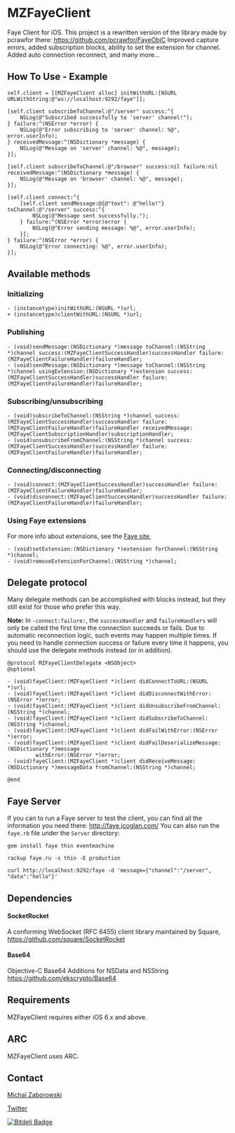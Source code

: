 MZFayeClient
===========

Faye Client for iOS. 
This project is a rewritten version of the library made by pcrawfor there: <https://github.com/pcrawfor/FayeObjC>
Improved capture errors, added subscription blocks, ability to set the extension for channel.
Added auto connection reconnect, and many more...

## How To Use - Example

```
self.client = [[MZFayeClient alloc] initWithURL:[NSURL URLWithString:@"ws://localhost:9292/faye"]];

[self.client subscribeToChannel:@"/server" success:^{
    NSLog(@"Subscribed successfully to 'server' channel!");
} failure:^(NSError *error) {
    NSLog(@"Error subscribing to 'server' channel: %@", error.userInfo);
} receivedMessage:^(NSDictionary *message) {
    NSLog(@"Message on 'server' channel: %@", message);
}];

[self.client subscribeToChannel:@"/browser" success:nil failure:nil receivedMessage:^(NSDictionary *message) {
    NSLog(@"Message on 'browser' channel: %@", message);
}];

[self.client connect:^{
    [self.client sendMessage:@{@"text": @"hello!"} toChannel:@"/server" success:^{
        NSLog(@"Message sent successfully.");
    } failure:^(NSError *error)error {
        NSLog(@"Error sending message: %@", error.userInfo);
    }];
} failure:^(NSError *error) {
    NSLog(@"Error connecting: %@", error.userInfo);
}];
```

## Available methods

### Initializing
```
- (instancetype)initWithURL:(NSURL *)url;
+ (instancetype)clientWithURL:(NSURL *)url;
```

### Publishing
```
- (void)sendMessage:(NSDictionary *)message toChannel:(NSString *)channel success:(MZFayeClientSuccessHandler)successHandler failure:(MZFayeClientFailureHandler)failureHandler;
- (void)sendMessage:(NSDictionary *)message toChannel:(NSString *)channel usingExtension:(NSDictionary *)extension success:(MZFayeClientSuccessHandler)successHandler failure:(MZFayeClientFailureHandler)failureHandler;
```

### Subscribing/unsubscribing
```
- (void)subscribeToChannel:(NSString *)channel success:(MZFayeClientSuccessHandler)successHandler failure:(MZFayeClientFailureHandler)failureHandler receivedMessage:(MZFayeClientSubscriptionHandler)subscriptionHandler;
- (void)unsubscribeFromChannel:(NSString *)channel success:(MZFayeClientSuccessHandler)successHandler failure:(MZFayeClientFailureHandler)failureHandler;
```

### Connecting/disconnecting
```
- (void)connect:(MZFayeClientSuccessHandler)successHandler failure:(MZFayeClientFailureHandler)failureHandler;
- (void)disconnect:(MZFayeClientSuccessHandler)successHandler failure:(MZFayeClientFailureHandler)failureHandler;
```

### Using Faye extensions

For more info about extensions, see the [Faye site](http://faye.jcoglan.com/node/extensions.html),

```
- (void)setExtension:(NSDictionary *)extension forChannel:(NSString *)channel;
- (void)removeExtensionForChannel:(NSString *)channel;
```

## Delegate protocol

Many delegate methods can be accomplished with blocks instead, but they still exist for those who prefer this way.

**Note:** In `-connect:failure:`, the `successHandler` and `failureHandlers` will only be called the first time the connection succeeds or fails. Due to automatic reconnection logic, such events may happen multiple times. If you need to handle connection success or failure every time it happens, you should use the delegate methods instead (or in addition).

```
@protocol MZFayeClientDelegate <NSObject>
@optional

- (void)fayeClient:(MZFayeClient *)client didConnectToURL:(NSURL *)url;
- (void)fayeClient:(MZFayeClient *)client didDisconnectWithError:(NSError *)error;
- (void)fayeClient:(MZFayeClient *)client didUnsubscribeFromChannel:(NSString *)channel;
- (void)fayeClient:(MZFayeClient *)client didSubscribeToChannel:(NSString *)channel;
- (void)fayeClient:(MZFayeClient *)client didFailWithError:(NSError *)error;
- (void)fayeClient:(MZFayeClient *)client didFailDeserializeMessage:(NSDictionary *)message
         withError:(NSError *)error;
- (void)fayeClient:(MZFayeClient *)client didReceiveMessage:(NSDictionary *)messageData fromChannel:(NSString *)channel;

@end
```

## Faye Server
If you can to run a Faye server to test the client, you can find all the information you need there: <http://faye.jcoglan.com/>
You can also run the `faye.rb` file under the `Server` directory:

```
gem install faye thin eventmachine

rackup faye.ru -s thin -E production
```

```
curl http://localhost:9292/faye -d 'message={"channel":"/server", "data":"hello"}'
```

## Dependencies

#### SocketRocket
A conforming WebSocket (RFC 6455) client library maintained by Square, 
<https://github.com/square/SocketRocket>

#### Base64
Objective-C Base64 Additions for NSData and NSString
<https://github.com/ekscrypto/Base64>

## Requirements

MZFayeClient requires either iOS 6.x and above.

## ARC

MZFayeClient uses ARC.

## Contact

[Michal Zaborowski](http://github.com/m1entus)

[Twitter](https://twitter.com/iMientus) 



[![Bitdeli Badge](https://d2weczhvl823v0.cloudfront.net/m1entus/mzfayeclient/trend.png)](https://bitdeli.com/free "Bitdeli Badge")


